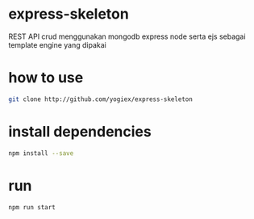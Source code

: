 
# express-skeleton
REST API crud menggunakan mongodb express node serta ejs sebagai template engine yang dipakai

# how to use
```bash
git clone http://github.com/yogiex/express-skeleton
```
# install dependencies
```bash
npm install --save
```
# run 
```bash
npm run start
```

